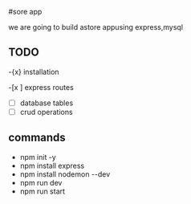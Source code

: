 #sore app

we are going to build astore appusing express,mysql

## TODO

-{x} installation

-[x ] express routes
-[ ] database tables
-[ ] crud operations 

## commands

- npm init -y
- npm install express
- npm install nodemon --dev
- npm run dev
- npm run start